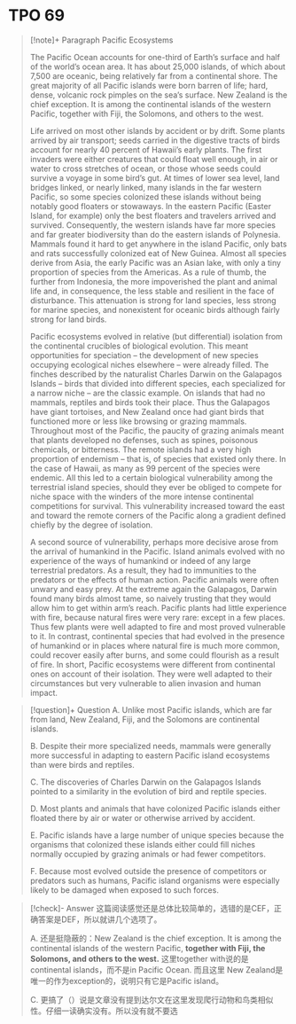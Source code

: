 
# TPO 69

> [!note]+ Paragraph
> Pacific Ecosystems
> 
> The Pacific Ocean accounts for one-third of Earth’s surface and half of the world’s ocean area. It has about 25,000 islands, of which about 7,500 are oceanic, being relatively far from a continental shore. The great majority of all Pacific islands were born barren of life; hard, dense, volcanic rock pimples on the sea’s surface. New Zealand is the chief exception. It is among the continental islands of the western Pacific, together with Fiji, the Solomons, and others to the west.
> 
> 
> 
> Life arrived on most other islands by accident or by drift. Some plants arrived by air transport; seeds carried in the digestive tracts of birds account for nearly 40 percent of Hawaii’s early plants. The first invaders were either creatures that could float well enough, in air or water to cross stretches of ocean, or those whose seeds could survive a voyage in some bird’s gut.  At times of lower sea level, land bridges linked, or nearly linked, many islands in the far western Pacific, so some species colonized these islands without being notably good floaters or stowaways.  In the eastern Pacific (Easter Island, for example) only the best floaters and travelers arrived and survived.  Consequently, the western islands have far more species and far greater biodiversity than do the eastern islands of Polynesia.  Mammals found it hard to get anywhere in the island Pacific, only bats and rats successfully colonized eat of New Guinea. Almost all species derive from Asia, the early Pacific was an Asian lake, with only a tiny proportion of species from the Americas. As a rule of thumb, the further from Indonesia, the more impoverished the plant and animal life and, in consequence, the less stable and resilient in the face of disturbance. This attenuation is strong for land species, less strong for marine species, and nonexistent for oceanic birds although fairly strong for land birds.
> 
> 
> 
> Pacific ecosystems evolved in relative (but differential) isolation from the continental crucibles of biological evolution. This meant opportunities for speciation – the development of new species occupying ecological niches elsewhere – were already filled. The finches described by the naturalist Charles Darwin on the Galapagos Islands – birds that divided into different species, each specialized for a narrow niche – are the classic example. On islands that had no mammals, reptiles and birds took their place. Thus the Galapagos have giant tortoises, and New Zealand once had giant birds that functioned more or less like browsing or grazing mammals. Throughout most of the Pacific, the paucity of grazing animals meant that plants developed no defenses, such as spines, poisonous chemicals, or bitterness. The remote islands had a very high proportion of endemism – that is, of species that existed only there. In the case of Hawaii, as many as 99 percent of the species were endemic. All this led to a certain biological vulnerability among the terrestrial island species, should they ever be obliged to compete for niche space with the winders of the more intense continental competitions for survival. This vulnerability increased toward the east and toward the remote corners of the Pacific along a gradient defined chiefly by the degree of isolation.
> 
> 
> 
> A second source of vulnerability, perhaps more decisive arose from the arrival of humankind in the Pacific. Island animals evolved with no experience of the ways of humankind or indeed of any large terrestrial predators. As a result, they had to immunities to the predators or the effects of human action. Pacific animals were often unwary and easy prey. At the extreme again the Galapagos, Darwin found many birds almost tame, so naively trusting that they would allow him to get within arm’s reach. Pacific plants had little experience with fire, because natural fires were very rare: except in a few places. Thus few plants were well adapted to fire and most proved vulnerable to it. In contrast, continental species that had evolved in the presence of humankind or in places where natural fire is much more common, could recover easily after burns, and some could flourish as a result of fire. In short, Pacific ecosystems were different from continental ones on account of their isolation. They were well adapted to their circumstances but very vulnerable to alien invasion and human impact.

> [!question]+ Question
> A. Unlike most Pacific islands, which are far from land, New Zealand, Fiji, and the Solomons are continental islands.
> 
> B. Despite their more specialized needs, mammals were generally more successful in adapting to eastern Pacific island ecosystems than were birds and reptiles.
> 
> C. The discoveries of Charles Darwin on the Galapagos Islands pointed to a similarity in the evolution of bird and reptile species.
> 
> D. Most plants and animals that have colonized Pacific islands either floated there by air or water or otherwise arrived by accident.
> 
> E. Pacific islands have a large number of unique species because the organisms that colonized these islands either could fill niches normally occupied by grazing animals or had fewer competitors.
> 
> F. Because most evolved outside the presence of competitors or predators such as humans, Pacific island organisms were especially likely to be damaged when exposed to such forces.

> [!check]- Answer
> 这篇阅读感觉还是总体比较简单的，选错的是CEF，正确答案是DEF，所以就讲几个选项了。
> 
> A. 还是挺隐蔽的：New Zealand is the chief exception. It is among the continental islands of the western Pacific, **together with Fiji, the Solomons, and others to the west.** 这里together with说的是continental islands，而不是in Pacific Ocean. 而且这里 New Zealand是唯一的作为exception的，说明只有它是Pacific island。
> 
> C. 更搞了（）说是文章没有提到达尔文在这里发现爬行动物和鸟类相似性。仔细一读确实没有。所以没有就不要选
